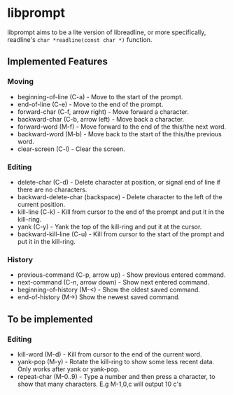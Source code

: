 libprompt
=========
libprompt aims to be a lite version of libreadline, or more specifically, readline's `char *readline(const char *)` function.

## Implemented Features
### Moving
* beginning-of-line (C-a) - Move to the start of the prompt.
* end-of-line (C-e) - Move to the end of the prompt.
* forward-char (C-f, arrow right) - Move forward a character.
* backward-char (C-b, arrow left) - Move back a character.
* forward-word (M-f) - Move forward to the end of the this/the next word.
* backward-word (M-b) - Move back to the start of the this/the previous word.
* clear-screen (C-l) - Clear the screen.

### Editing
* delete-char (C-d) - Delete character at position, or signal end of line if there are no characters.
* backward-delete-char (backspace) - Delete character to the left of the current position.
* kill-line (C-k) - Kill from cursor to the end of the prompt and put it in the kill-ring.
* yank (C-y) - Yank the top of the kill-ring and put it at the cursor.
* backward-kill-line (C-u) - Kill from cursor to the start of the prompt and put it in the kill-ring.

### History
* previous-command (C-p, arrow up) - Show previous entered command.
* next-command (C-n, arrow down) - Show next entered command.
* beginning-of-history (M-<) - Show the oldest saved command.
* end-of-history (M->) Show the newest saved command.

## To be implemented
### Editing
* kill-word (M-d) - Kill from cursor to the end of the current word.
* yank-pop (M-y) - Rotate the kill-ring to show some less recent data. Only works after yank or yank-pop.
* repeat-char (M-0..9) - Type a number and then press a character, to show that many characters. E.g M-1,0,c will output 10 c's
